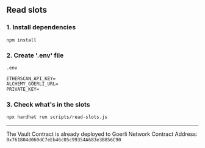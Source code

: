 ## Read slots

### 1. Install dependencies

`npm install`

### 2. Create '.env' file

`.env`

```
ETHERSCAN_API_KEY=
ALCHEMY_GOERLI_URL=
PRIVATE_KEY=
```

### 3. Check what's in the slots

`npx hardhat run scripts/read-slots.js`

* * *
The Vault Contract is already deployed to Goerli Network
Contract Address: `0x761804d060dC7eEb46c05c99354A683e3B856C90`
